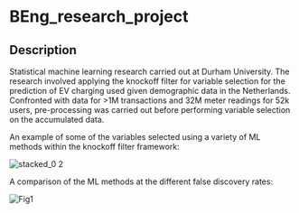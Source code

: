 # BEng_research_project
## Description
Statistical machine learning research carried out at Durham University. The research involved applying the knockoff filter for variable selection for the prediction of EV charging used given demographic data in the Netherlands. Confronted with data for >1M transactions and 32M meter readings for 52k users, pre-processing was carried out before performing variable selection on the accumulated data.

An example of some of the variables selected using a variety of ML methods within the knockoff filter framework:

![stacked_0 2](https://user-images.githubusercontent.com/73748574/105071595-b68bec80-5a7c-11eb-8213-dc7e98508c2d.png)

A comparison of the ML methods at the different false discovery rates:

![Fig1](https://user-images.githubusercontent.com/73748574/105071574-b12ea200-5a7c-11eb-925f-1239bf494659.jpg)
